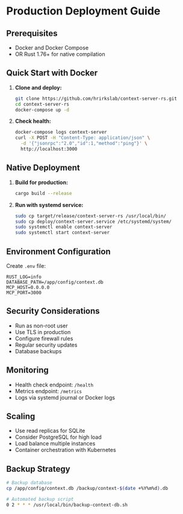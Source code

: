 # Production Deployment Guide

## Prerequisites

- Docker and Docker Compose
- OR Rust 1.76+ for native compilation

## Quick Start with Docker

1. **Clone and deploy:**
   ```bash
   git clone https://github.com/hrirkslab/context-server-rs.git
   cd context-server-rs
   docker-compose up -d
   ```

2. **Check health:**
   ```bash
   docker-compose logs context-server
   curl -X POST -H "Content-Type: application/json" \
     -d '{"jsonrpc":"2.0","id":1,"method":"ping"}' \
     http://localhost:3000
   ```

## Native Deployment

1. **Build for production:**
   ```bash
   cargo build --release
   ```

2. **Run with systemd service:**
   ```bash
   sudo cp target/release/context-server-rs /usr/local/bin/
   sudo cp deploy/context-server.service /etc/systemd/system/
   sudo systemctl enable context-server
   sudo systemctl start context-server
   ```

## Environment Configuration

Create `.env` file:
```env
RUST_LOG=info
DATABASE_PATH=/app/config/context.db
MCP_HOST=0.0.0.0
MCP_PORT=3000
```

## Security Considerations

- Run as non-root user
- Use TLS in production
- Configure firewall rules
- Regular security updates
- Database backups

## Monitoring

- Health check endpoint: `/health`
- Metrics endpoint: `/metrics`
- Logs via systemd journal or Docker logs

## Scaling

- Use read replicas for SQLite
- Consider PostgreSQL for high load
- Load balance multiple instances
- Container orchestration with Kubernetes

## Backup Strategy

```bash
# Backup database
cp /app/config/context.db /backup/context-$(date +%Y%m%d).db

# Automated backup script
0 2 * * * /usr/local/bin/backup-context-db.sh
```
